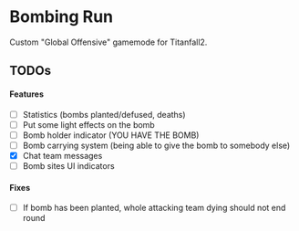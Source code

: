# Bombing Run

Custom "Global Offensive" gamemode for Titanfall2.

## TODOs

#### Features

- [ ] Statistics (bombs planted/defused, deaths)
- [ ] Put some light effects on the bomb
- [ ] Bomb holder indicator (YOU HAVE THE BOMB)
- [ ] Bomb carrying system (being able to give the bomb to somebody else)
- [x] Chat team messages
- [ ] Bomb sites UI indicators

#### Fixes

- [ ] If bomb has been planted, whole attacking team dying should not end round